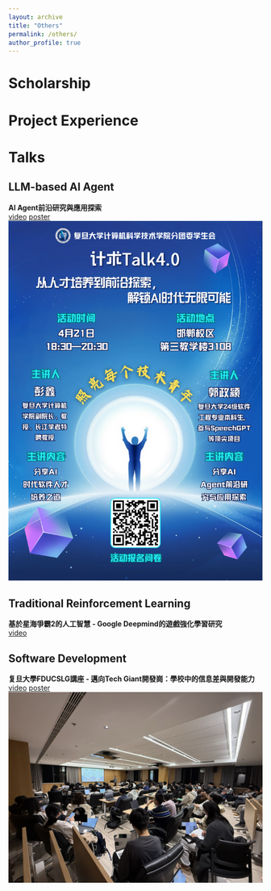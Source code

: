 ```yaml
---
layout: archive
title: "Others"
permalink: /others/
author_profile: true
---
```


# Scholarship

# Project Experience

# Talks

## LLM-based AI Agent
__AI Agent前沿研究與應用探索__   
[video](https://www.bilibili.com/video/BV1wm5mzoE9Q?vd_source=5e1ca873091e0f021eb86f6a8cb727f8&spm_id_from=333.788.videopod.sections)
[poster](https://mp.weixin.qq.com/s/EVKArnpSgGW39wPdsUhfJg)
![talks_pic](/images/agent_post.png)

## Traditional Reinforcement Learning
__基於星海爭霸2的人工智慧 - Google Deepmind的遊戲強化學習研究__   
[video](https://www.bilibili.com/video/BV1ysRqYXEcq?vd_source=5e1ca873091e0f021eb86f6a8cb727f8&spm_id_from=333.788.videopod.sections)

## Software Development
__复旦大學FDUCSLG講座 - 邁向Tech Giant開發崗：學校中的信息差與開發能力__  
[video](https://www.bilibili.com/video/BV1Lp9aYdEzR/)
[poster](https://mp.weixin.qq.com/s/zmZHNGcUMtqHOdmRWDTWfw)
![talks_pic](/images/se_talk.jpg)